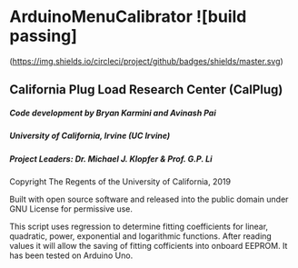 # ArduinoMenuCalibrator ![build passing]
(https://img.shields.io/circleci/project/github/badges/shields/master.svg)

## California Plug Load Research Center (CalPlug)

##### Code development by Bryan Karmini and Avinash Pai
##### University of California, Irvine (UC Irvine) 
##### Project Leaders: Dr. Michael J. Klopfer & Prof. G.P. Li 
Copyright The Regents of the University of California, 2019

Built with open source software and released into the public domain under GNU License for permissive use.  

This script uses regression to determine fitting coefficients for linear, quadratic, power, exponential and logarithmic functions.  After reading values it will allow the saving of fitting cofficients into onboard EEPROM.  It has been tested on Arduino Uno.
